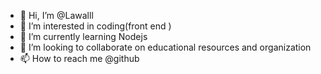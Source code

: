 - 👋 Hi, I’m @Lawalll
- 👀 I’m interested in coding(front end )
- 🌱 I’m currently learning Nodejs
- 💞️ I’m looking to collaborate on educational resources and organization
- 📫 How to reach me @github

<!---
Lawalll/Lawalll is a ✨ special ✨ repository because its `README.md` (this file) appears on your GitHub profile.
You can click the Preview link to take a look at your changes.
--->
